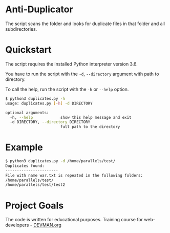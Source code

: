 # Anti-Duplicator

The script scans the folder and looks for duplicate files in that folder and all subdirectories.

# Quickstart

The script requires the installed Python interpreter version 3.6.

You have to run the script with the `-d`, `--directory` argument with path to directory.

To call the help, run the script with the `-h` or `--help` option.

```bash
$ python3 duplicates.py -h
usage: duplicates.py [-h] -d DIRECTORY

optional arguments:
  -h, --help            show this help message and exit
  -d DIRECTORY, --directory DIRECTORY
                        full path to the directory
```

# Example 

```bash
$ python3 duplicates.py -d /home/parallels/test/
Duplicates found: 
-----------------------
File with name war.txt is repeated in the following folders:
/home/parallels/test/
/home/parallels/test/test2

```

# Project Goals

The code is written for educational purposes. Training course for web-developers - [DEVMAN.org](https://devman.org)
